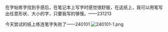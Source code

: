在字帖练字找到手感后，在笔记本上写字时感觉很舒服，在这纸上，我可以用笔写出任意形状、大小的字，只要我写的够慢。——231213

今天尝试的纸上练连笔字失败了——240101
![240101-1.png](img/240101-1.png)
